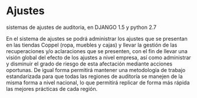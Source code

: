 Ajustes
=======

sistemas de ajustes de auditoria, en DJANGO 1.5 y python 2.7

En el sistema de ajustes se podrá administrar los ajustes que se presentan en las tiendas Coppel (ropa, muebles y cajas) y llevar la gestión de las recuperaciones y/o aclaraciones que se presenten, con el fin de llevar una visión global del efecto de los ajustes  a nivel empresa, así como administrar y disminuir el grado de riesgo de esta afectación mediante acciones oportunas.
De igual forma permitirá mantener una metodología de trabajo estandarizada para que todas las regiones de auditoría se manejen de la misma forma a nivel nacional, lo que permitirá replicar de forma más rápida las mejores prácticas de cada región.
